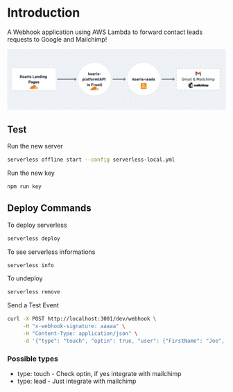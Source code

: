 # Introduction
A Webhook application using AWS Lambda to forward contact leads requests to Google and Mailchimp!

<img src="./.docs/architecture.png" alt="Architecture" />

## Test
Run the new server
```bash
serverless offline start --config serverless-local.yml
```
Run the new key
```bash
npm run key
```

## Deploy Commands
To deploy serverless
```bash
serverless deploy
```
To see serverless informations
```bash
serverless info
```
To undeploy
```bash
serverless remove
```
Send a Test Event
```bash
curl -X POST http://localhost:3001/dev/webhook \
     -H "x-webhook-signature: aaaaa" \
     -H "Content-Type: application/json" \
     -d '{"type": "touch", "optin": true, "user": {"FirstName": "Joe", "LastName": "Doe", "Phone": "11912345678", "Email": "joe.doe@test.com", "Source": "Koaris LP - Touchs"}}'
```

### Possible types
- type: touch - Check optin, if yes integrate with mailchimp
- type: lead - Just integrate with mailchimp